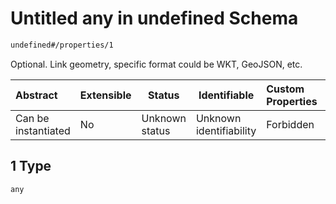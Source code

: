 # Untitled any in undefined Schema

```txt
undefined#/properties/1
```

Optional. Link geometry, specific format could be WKT, GeoJSON, etc.


| Abstract            | Extensible | Status         | Identifiable            | Custom Properties | Additional Properties | Access Restrictions | Defined In                                                                      |
| :------------------ | ---------- | -------------- | ----------------------- | :---------------- | --------------------- | ------------------- | ------------------------------------------------------------------------------- |
| Can be instantiated | No         | Unknown status | Unknown identifiability | Forbidden         | Allowed               | none                | [geometry.schema.json\*](../../out/geometry.schema.json "open original schema") |

## 1 Type

`any`
